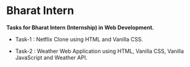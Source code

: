 # Bharat Intern

**Tasks for Bharat Intern (Internship) in Web Development.**

- Task-1 : Netflix Clone using HTML and Vanilla CSS.
 
- Task-2 : Weather Web Application using HTML, Vanilla CSS, Vanilla JavaScript and Weather API.

 
